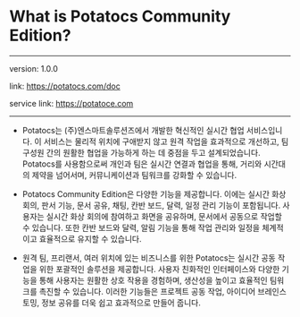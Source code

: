 # What is Potatocs Community Edition?

---
version: 1.0.0

link: https://potatocs.com/doc

service link: https://potatoce.com

---

- Potatocs는 (주)엔스마트솔루션즈에서 개발한 혁신적인 실시간 협업 서비스입니다. 이 서비스는 물리적 위치에 구애받지 않고 원격 작업을 효과적으로 개선하고, 팀 구성원 간의 원활한 협업을 가능하게 하는 데 중점을 두고 설계되었습니다. Potatocs를 사용함으로써 개인과 팀은 실시간 연결과 협업을 통해, 거리와 시간대의 제약을 넘어서며, 커뮤니케이션과 팀워크를 강화할 수 있습니다.

- Potatocs Community Edition은 다양한 기능을 제공합니다. 이에는 실시간 화상 회의, 판서 기능, 문서 공유, 채팅, 칸반 보드, 달력, 일정 관리 기능이 포함됩니다. 사용자는 실시간 화상 회의에 참여하고 화면을 공유하며, 문서에서 공동으로 작업할 수 있습니다. 또한 칸반 보드와 달력, 알림 기능을 통해 작업 관리와 일정을 체계적이고 효율적으로 유지할 수 있습니다.

- 원격 팀, 프리랜서, 여러 위치에 있는 비즈니스를 위한 Potatocs는 실시간 공동 작업을 위한 포괄적인 솔루션을 제공합니다. 사용자 친화적인 인터페이스와 다양한 기능을 통해 사용자는 원활한 상호 작용을 경험하며, 생산성을 높이고 효율적인 팀워크를 촉진할 수 있습니다. 이러한 기능들은 프로젝트 공동 작업, 아이디어 브레인스토밍, 정보 공유를 더욱 쉽고 효과적으로 만들어 줍니다.


